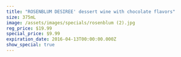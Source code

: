 ```yaml
---
title: "ROSENBLUM DESIREE' dessert wine with chocolate flavors"
size: 375mL
image: /assets/images/specials/rosenblum (2).jpg
reg_price: $19.99
special_price: $9.99
expiration_date: 2016-04-13T00:00:00.000Z
show_special: true
---
```



